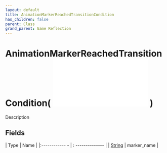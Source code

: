 ```yaml
---
layout: default
title: AnimationMarkerReachedTransitionCondition
has_children: false
parent: Class
grand_parent: Game Reflection
---
```

# AnimationMarkerReachedTransitionCondition( ![ AnimationTransitionCondition ](game-reflection/classes/animation_transition_condition.md) )
Description 

## Fields
| Type | Name |
|:------------ - | : -------------- |
| [String](game-reflection/components/string.md) | marker_name |
